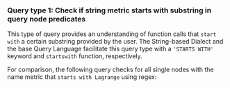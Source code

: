 ### Query type 1: Check if string metric starts with substring in query node predicates


This type of query provides an understanding of function calls that `start with` a certain substring provided by the user. The String-based Dialect and the base Query Language facilitate this query type with a `'STARTS WITH'` keyword and `startswith` function, respectively.  

For comparison, the following query checks for all single nodes with the name metric that `starts with Lagrange` using regex:
